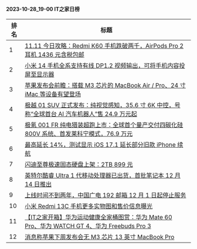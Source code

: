 #### 2023-10-28_19-00  IT之家日榜

| 排名 | 标题|
| --- | ---|
| 1 | [11.11 今日攻略：Redmi K60 手机跌破两千，AirPods Pro 2 耳机 1436 元含税包邮](https://www.ithome.com/0/728/166.htm) |
| 2 | [小米 14 手机全系支持有线 DP1.2 视频输出，可将手机内容投屏至显示器](https://www.ithome.com/0/728/160.htm) |
| 3 | [苹果发布会前瞻：搭载 M3 芯片的 MacBook Air / Pro、24 寸 iMac 等设备有望登场](https://www.ithome.com/0/728/188.htm) |
| 4 | [极越 01 SUV 正式发布：纯视觉感知，35.6 寸 6K 中控，号称“全球首台 AI 汽车机器人”售 24.9 万元起](https://www.ithome.com/0/728/165.htm) |
| 5 | [极氪 001 FR 纯电猎装超跑上市：全球首个量产交付四碳化硅 800V 系统、首发莱科宁模式，76.9 万元](https://www.ithome.com/0/728/163.htm) |
| 6 | [最高延长 14%，测试显示 iOS 17.1 延长部分旧款 iPhone 续航](https://www.ithome.com/0/728/203.htm) |
| 7 | [闪迪至尊极速固态硬盘上架：2TB 899 元](https://www.ithome.com/0/728/187.htm) |
| 8 | [英特尔酷睿 Ultra 1 代移动处理器已出货，首批笔记本 12 月 14 日推出](https://www.ithome.com/0/728/167.htm) |
| 9 | [上线时间不到两年，中国广电 192 邮箱 12 月 1 日起停止服务](https://www.ithome.com/0/728/213.htm) |
| 10 | [小米 Redmi 13C 手机更多实物图和售价信息曝光](https://www.ithome.com/0/728/174.htm) |
| 11 | [【IT之家开箱】华为运动健康全家桶图赏：华为 Mate 60 Pro、华为 WATCH GT 4、华为 Freebuds Pro 3](https://www.ithome.com/0/728/224.htm) |
| 12 | [消息称苹果下周发布会无 M3 芯片 13 英寸 MacBook Pro](https://www.ithome.com/0/728/157.htm) |

